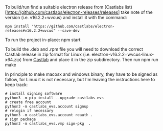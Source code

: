 To build/run find a suitable electron release from [Castlabs list)[https://github.com/castlabs/electron-releases/releases] take note of the version (i.e. v16.2.2+wvcus) and install it with the command:
```
npm install "https://github.com/castlabs/electron-releases#v16.2.2+wvcus" --save-dev
```
To run the project in-place:
npm start

To build the .deb and .rpm file you will need to download the correct Castlab release in zip format for Linux (i.e. electron-v16.2.2+wvcus-linux-x64.zip) from [Castlab]( https://github.com/castlabs/electron-releases/releases) and place it in the zip subdirectory. Then run
npm run make

In principle to make macosx and windows binary, they have to be signed as follow, for Linux it is not necessary, but I'm leaving the instructions here to keep track:
```
# install signing software
python3 -m pip install --upgrade castlabs-evs
# create free account
python3 -m castlabs_evs.account signup
# relogin if necessary
python3 -m castlabs_evs.account reauth .
# sign package
python3 -m castlabs_evs.vmp sign-pkg  .
```


